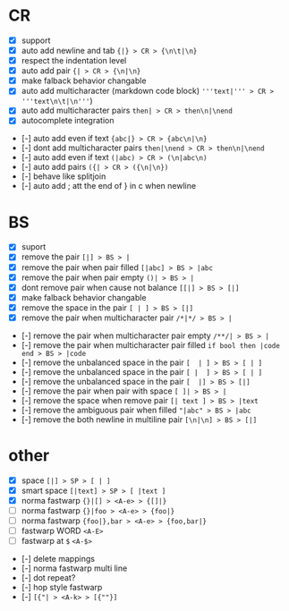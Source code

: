 # CR
+ [x] support
+ [x] auto add newline and tab `{|} > CR > {\n\t|\n}`
+ [x] respect the indentation level
+ [x] auto add pair `{| > CR > {\n|\n}`
+ [x] make falback behavior changable
+ [x] auto add multicharacter (markdown code block) `'''text|''' > CR > '''text\n\t|\n'''`)
+ [x] auto add multicharacter pairs `then| > CR > then\n|\nend`
+ [x] autocomplete integration
+ [-] auto add even if text `{abc|} > CR > {abc\n|\n}`
+ [-] dont add multicharacter pairs `then|\nend > CR > then\n|\nend`
+ [-] auto add even if text `(|abc) > CR > (\n|abc\n)`
+ [-] auto add pairs `({| > CR > ({\n|\n})`
+ [-] behave like splitjoin
+ [-] auto add ; att the end of } in c when newline
# BS
+ [x] suport
+ [x] remove the pair `[|] > BS > |`
+ [x] remove the pair when pair filled `[|abc] > BS > |abc`
+ [x] remove the pair when pair empty `()| > BS > |`
+ [x] dont remove pair when cause not balance `[[|] > BS > [|]`
+ [x] make falback behavior changable
+ [x] remove the space in the pair `[ | ] > BS > [|]`
+ [x] remove the pair when multicharacter pair `/*|*/ > BS > |`
+ [-] remove the pair when multicharacter pair empty `/**/| > BS > |`
+ [-] remove the pair when multicharacter pair filled `if bool then |code end > BS > |code`
+ [-] remove the unbalanced space in the pair `[  | ] > BS > [ | ]`
+ [-] remove the unbalanced space in the pair `[ |  ] > BS > [ | ]`
+ [-] remove the unbalanced space in the pair `[  |] > BS > [|]`
+ [-] remove the pair when pair with space `[ ]| > BS > |`
+ [-] remove the space when remove pair `[| text ] > BS > |text`
+ [-] remove the ambiguous pair when filled `"|abc" > BS > |abc`
+ [-] remove the both newline in multiline pair `[\n|\n] > BS > [|]`
# other
+ [x] space `[|] > SP > [ | ]`
+ [x] smart space `[|text] > SP > [ |text ]`
+ [x] norma fastwarp `{}|[] > <A-e> > {[]|}`
+ [ ] norma fastwarp `{}|foo > <A-e> > {foo|}`
+ [ ] norma fastwarp `{foo|},bar > <A-e> > {foo,bar|}`
+ [ ] fastwarp WORD `<A-E>`
+ [ ] fastwarp at `$` `<A-$>`
+ [-] delete mappings
+ [-] norma fastwarp multi line
+ [-] dot repeat?
+ [-] hop style fastwarp
+ [-] `[{"| > <A-k> > [{""}]`
